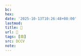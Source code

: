 ```yaml
---
bc:
hex:
date: '2025-10-13T10:26:48+08:00'
lastmod:
title: 􂡥
url: 􂡥
tags: [鼎]
src: DCCV
note:
---
```

